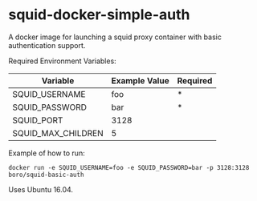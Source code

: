 squid-docker-simple-auth
========================

A docker image for launching a squid proxy container with basic authentication support.

Required Environment Variables:

| Variable | Example Value | Required |
|----------|---------------|----------|
| SQUID_USERNAME | foo | * |
| SQUID_PASSWORD | bar | * |
| SQUID_PORT | 3128 |  |
| SQUID_MAX_CHILDREN | 5 |  |


Example of how to run:

```
docker run -e SQUID_USERNAME=foo -e SQUID_PASSWORD=bar -p 3128:3128 boro/squid-basic-auth
```

Uses Ubuntu 16.04.
